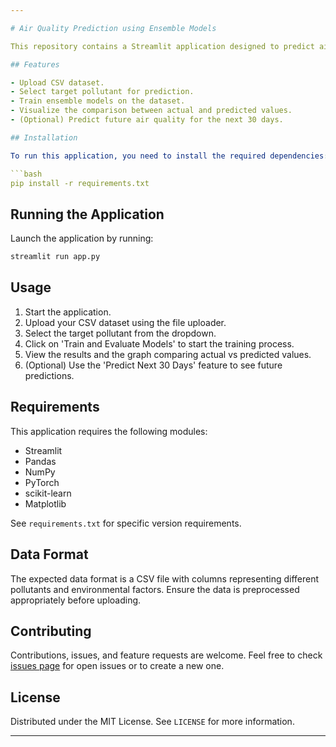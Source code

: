 ```yaml
---

# Air Quality Prediction using Ensemble Models

This repository contains a Streamlit application designed to predict air quality using ensemble machine learning models, including CNN, GRU, and LSTM. The application allows users to upload a dataset, select a target pollutant, and view the results of the prediction alongside actual values.

## Features

- Upload CSV dataset.
- Select target pollutant for prediction.
- Train ensemble models on the dataset.
- Visualize the comparison between actual and predicted values.
- (Optional) Predict future air quality for the next 30 days.

## Installation

To run this application, you need to install the required dependencies:

```bash
pip install -r requirements.txt
```

## Running the Application

Launch the application by running:

```bash
streamlit run app.py
```

## Usage

1. Start the application.
2. Upload your CSV dataset using the file uploader.
3. Select the target pollutant from the dropdown.
4. Click on 'Train and Evaluate Models' to start the training process.
5. View the results and the graph comparing actual vs predicted values.
6. (Optional) Use the 'Predict Next 30 Days' feature to see future predictions.

## Requirements

This application requires the following modules:

- Streamlit
- Pandas
- NumPy
- PyTorch
- scikit-learn
- Matplotlib

See `requirements.txt` for specific version requirements.

## Data Format

The expected data format is a CSV file with columns representing different pollutants and environmental factors. Ensure the data is preprocessed appropriately before uploading.

## Contributing

Contributions, issues, and feature requests are welcome. Feel free to check [issues page](<link-to-your-issues-page>) for open issues or to create a new one.

## License

Distributed under the MIT License. See `LICENSE` for more information.

---
```

